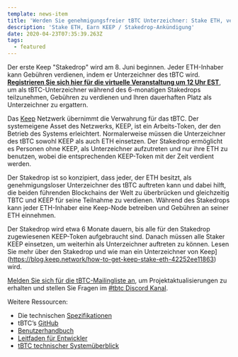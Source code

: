 ```yaml
---
template: news-item
title: 'Werden Sie genehmigungsfreier tBTC Unterzeichner: Stake ETH, verdiene KEEP '
description: 'Stake ETH, Earn KEEP / Stakedrop-Ankündigung'
date: 2020-04-23T07:35:39.263Z
tags:
  - featured
---
```



Der erste Keep "Stakedrop" wird am 8. Juni beginnen. Jeder ETH-Inhaber kann Gebühren verdienen, indem er Unterzeichner des tBTC wird. **[Registrieren Sie sich hier für die virtuelle Veranstaltung um 12 Uhr EST](https://www.crowdcast.io/e/keep-stakedrop---live/register)**, um als tBTC-Unterzeichner während des 6-monatigen Stakedrops teilzunehmen, Gebühren zu verdienen und Ihren dauerhaften Platz als Unterzeichner zu ergattern.

Das [Keep](https://keep.network/) Netzwerk  übernimmt die Verwahrung für das tBTC. Der systemeigene Asset des Netzwerks, KEEP, ist ein Arbeits-Token, der den Betrieb des Systems erleichtert. Normalerweise müssen die Unterzeichner des tBTC sowohl KEEP als auch ETH einsetzen. Der Stakedrop ermöglicht es Personen ohne KEEP, als Unterzeichner aufzutreten und nur ihre ETH zu benutzen, wobei die entsprechenden KEEP-Token mit der Zeit verdient werden.

Der Stakedrop ist so konzipiert, dass jeder, der ETH besitzt, als genehmigungsloser Unterzeichner des tBTC auftreten kann und dabei hilft, die beiden führenden Blockchains der Welt zu überbrücken und gleichzeitig TBTC und KEEP für seine Teilnahme zu verdienen. Während des Stakedrops kann jeder ETH-Inhaber eine Keep-Node betreiben und Gebühren an seiner ETH einnehmen.

Der Stakedrop wird etwa 6 Monate dauern, bis alle für den Stakedrop zugewiesenen KEEP-Token aufgebraucht sind. Danach müssen alle Staker KEEP einsetzen, um weiterhin als Unterzeichner auftreten zu können. Lesen Sie mehr über den Stakedrop und wie man ein Unterzeichner von Keep](https://blog.keep.network/how-to-get-keep-stake-eth-42252ee11863) wird.

[Melden Sie sich für die tBTC-Mailingliste an](https://tbtc.network/#mailing-list), um Projektaktualisierungen zu erhalten und stellen Sie Fragen im [\#tbtc Discord Kanal](https://chat.tbtc.network).

Weitere Ressourcen:

* Die technischen [Spezifikationen](http://docs.keep.network/tbtc/index.pdf)
* tBTC’s [GitHub](https://github.com/keep-network/tbtc)
* [Benutzerhandbuch](https://tbtc.network/developers/how-to-use-the-tbtc-dapp)
* [Leitfaden für Entwickler](https://tbtc.network/developers/how-to-integrate-tbtc-into-your-defi-dapp)
* [tBTC technischer Systemüberblick](https://tbtc.network/developers/tbtc-technical-system-overview)
